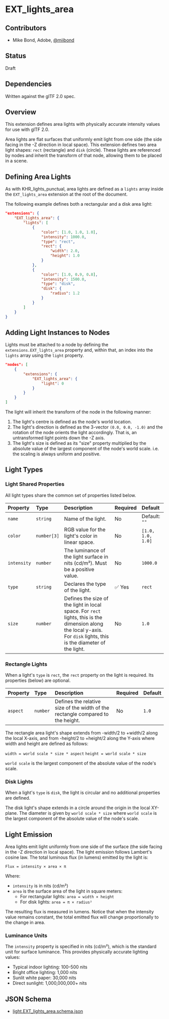 # EXT_lights_area

## Contributors

* Mike Bond, Adobe, [@miibond](https://github.com/MiiBond)

## Status

Draft

## Dependencies

Written against the glTF 2.0 spec.

## Overview

This extension defines area lights with physically accurate intensity values for use with glTF 2.0.

Area lights are flat surfaces that uniformly emit light from one side (the side facing in the -Z direction in local space).
This extension defines two area light shapes: `rect` (rectangle) and `disk` (circle). These lights are referenced by nodes and inherit the transform of that node, allowing them to be placed in a scene.

## Defining Area Lights

As with KHR_lights_punctual, area lights are defined as a `lights` array inside the `EXT_lights_area` extension at the root of the document.

The following example defines both a rectangular and a disk area light:

```json
"extensions": {
    "EXT_lights_area": {
        "lights": [
            {
                "color": [1.0, 1.0, 1.0],
                "intensity": 1000.0,
                "type": "rect",
                "rect": {
                    "width": 2.0,
                    "height": 1.0
                }
            },
            {
                "color": [1.0, 0.9, 0.8],
                "intensity": 1500.0,
                "type": "disk",
                "disk": {
                    "radius": 1.2
                }
            }
        ]
    }
}
```

## Adding Light Instances to Nodes

Lights must be attached to a node by defining the `extensions.EXT_lights_area` property and, within that, an index into the `lights` array using the `light` property.

```json
"nodes": [
    {
        "extensions": {
            "EXT_lights_area": {
                "light": 0
            }
        }
    }
]
```

The light will inherit the transform of the node in the following manner:
1. The light's centre is defined as the node's world location.
2. The light's direction is defined as the 3-vector `(0.0, 0.0, -1.0)` and the rotation of the node orients the light accordingly. That is, an untransformed light points down the -Z axis.
3. The light's size is defined as its "size" property multiplied by the absolute value of the largest component of the node's world scale. i.e. the scaling is always uniform and positive.

## Light Types

### Light Shared Properties

All light types share the common set of properties listed below.

| Property | Type | Description | Required | Default |
|:---------|:-----|:------------|:---------|:--------|
| `name` | `string` | Name of the light. | No | Default: `""` |
| `color` | `number[3]` | RGB value for the light's color in linear space. | No | `[1.0, 1.0, 1.0]` |
| `intensity` | `number` | The luminance of the light surface in nits (cd/m²). Must be a positive value. | No | `1000.0` |
| `type` | `string` | Declares the type of the light. | :white_check_mark: Yes | `rect` |
| `size` | `number` | Defines the size of the light in local space. For `rect` lights, this is the dimension along the local y-axis. For `disk` lights, this is the diameter of the light. | No | `1.0` |

### Rectangle Lights

When a light's `type` is `rect`, the `rect` property on the light is required. Its properties (below) are optional.

| Property | Type | Description | Required | Default |
|:---------|:-----|:------------|:---------|:--------|
| `aspect` | `number` | Defines the relative size of the width of the rectangle compared to the height. | No | `1.0` |

The rectangle area light's shape extends from -width/2 to +width/2 along the local X-axis, and from -height/2 to +height/2 along the Y-axis where width and height are defined as follows:

`width = world scale * size * aspect`
`height = world scale * size`

`world scale` is the largest component of the absolute value of the node's scale.

### Disk Lights

When a light's `type` is `disk`, the light is circular and no additional properties are defined.

The disk light's shape extends in a circle around the origin in the local XY-plane. The diameter is given by `world scale * size` where `world scale` is the largest component of the absolute value of the node's scale.

## Light Emission

Area lights emit light uniformly from one side of the surface (the side facing in the -Z direction in local space). The light emission follows Lambert's cosine law. The total luminous flux (in lumens) emitted by the light is:

`Flux = intensity × area × π`

Where:

* `intensity` is in nits (cd/m²)
* `area` is the surface area of the light in square meters:
  * For rectangular lights: `area = width × height`
  * For disk lights: `area = π × radius²`

The resulting flux is measured in lumens. Notice that when the intensity value remains constant, the total emitted flux will change proportionally to the change in area.

### Luminance Units

The `intensity` property is specified in nits (cd/m²), which is the standard unit for surface luminance. This provides physically accurate lighting values:

* Typical indoor lighting: 100-500 nits
* Bright office lighting: 1,000 nits  
* Sunlit white paper: 30,000 nits
* Direct sunlight: 1,000,000,000+ nits

## JSON Schema

* [light.EXT_lights_area.schema.json](schema/light.area.schema.json)